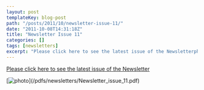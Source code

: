 ```yaml
---
layout: post
templateKey: blog-post
path: "/posts/2011/10/newsletter-issue-11/"
date: "2011-10-08T14:31:18Z"
title: "Newsletter Issue 11"
categories: []
tags: [newsletters]
excerpt: "Please click here to see the latest issue of the Newsletterphoto.jpg)"
---
```


[Please click here to see the latest issue of the Newsletter](/pdfs/newsletters/Newsletter_issue_11.pdf)

[![photo](http://www.landirani.org/image_library/news/full_size/4e9076e39d6b8newsletter_issue_11.pdf_(page_1_of_4).jpg)](/pdfs/newsletters/Newsletter_issue_11.pdf)